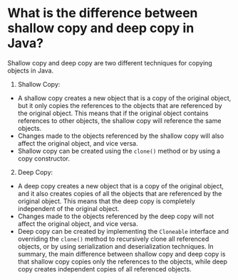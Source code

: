 # What is the difference between shallow copy and deep copy in Java?
Shallow copy and deep copy are two different techniques for copying objects in Java.
1. Shallow Copy:
- A shallow copy creates a new object that is a copy of the original object, but it only copies the references to the objects that are referenced by the original object. This means that if the original object contains references to other objects, the shallow copy will reference the same objects.
- Changes made to the objects referenced by the shallow copy will also affect the original object, and vice versa.
- Shallow copy can be created using the `clone()` method or by using a copy constructor.
2. Deep Copy:
- A deep copy creates a new object that is a copy of the original object, and it also creates copies of all the objects that are referenced by the original object. This means that the deep copy is completely independent of the original object.
- Changes made to the objects referenced by the deep copy will not affect the original object, and vice versa.
- Deep copy can be created by implementing the `Cloneable` interface and overriding the `clone()` method to recursively clone all referenced objects, or by using serialization and deserialization techniques.
In summary, the main difference between shallow copy and deep copy is that shallow copy copies only the references to the objects, while deep copy creates independent copies of all referenced objects.
